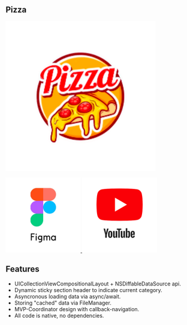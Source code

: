 ## **Pizza**

<img src="contents/pizza-logo.png" height="400" />

<p float="left">
    <a href="https://www.figma.com/file/MHKcfEDwqXMZeYLnBVrniG/Тестовое-IOS-(Copy)-(Copy)?type=design&node-id=0-1&mode=design&t=wabyDRSusTfPEA30-0">
        <img src="contents/figma.png" height="200" />
    </a>
    <a href="https://youtube.com/shorts/hcx53Y4JSRQ">
        <img src="contents/youtube.png" height="200" />
    </a>
</p>


## **Features**
- UICollectionViewCompositionalLayout + NSDiffableDataSource api.
- Dynamic sticky section header to indicate current category.
- Asyncronous loading data via async/await.
- Storing "cached" data via FileManager.
- MVP-Coordinator design with callback-navigation.
- All code is native, no dependencies.
